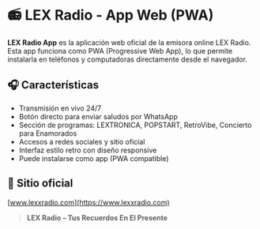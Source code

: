 # 📻 LEX Radio - App Web (PWA)

**LEX Radio App** es la aplicación web oficial de la emisora online LEX Radio. Esta app funciona como PWA (Progressive Web App), lo que permite instalarla en teléfonos y computadoras directamente desde el navegador.

## 🎧 Características

- Transmisión en vivo 24/7
- Botón directo para enviar saludos por WhatsApp
- Sección de programas: LEXTRONICA, POPSTART, RetroVibe, Concierto para Enamorados
- Accesos a redes sociales y sitio oficial
- Interfaz estilo retro con diseño responsive
- Puede instalarse como app (PWA compatible)

## 🔗 Sitio oficial

[www.lexxradio.com](https://www.lexxradio.com)

> **LEX Radio – Tus Recuerdos En El Presente**
